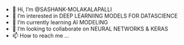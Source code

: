 - 👋 Hi, I’m @SASHANK-MOLAKALAPALLI
- 👀 I’m interested in DEEP LEARNIING MODELS FOR DATASCIENCE 
- 🌱 I’m currently learning AI MODELING 
- 💞️ I’m looking to collaborate on NEURAL NETWORKS & KERAS 
- 📫 How to reach me ...

<!---
SASHANK-MOLAKALAPALLI/SASHANK-MOLAKALAPALLI is a ✨ special ✨ repository because its `README.md` (this file) appears on your GitHub profile.
You can click the Preview link to take a look at your changes.
--->
